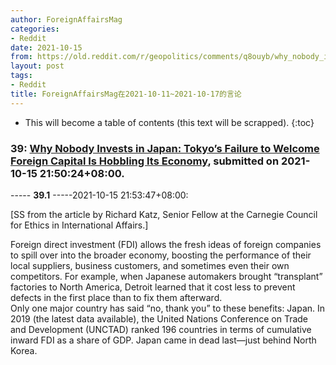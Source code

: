 ```yaml
---
author: ForeignAffairsMag
categories:
- Reddit
date: 2021-10-15
from: https://old.reddit.com/r/geopolitics/comments/q8ouyb/why_nobody_invests_in_japan_tokyos_failure_to/
layout: post
tags:
- Reddit
title: ForeignAffairsMag在2021-10-11~2021-10-17的言论
---
```


* This will become a table of contents (this text will be scrapped).
{:toc}

### 39: [Why Nobody Invests in Japan: Tokyo’s Failure to Welcome Foreign Capital Is Hobbling Its Economy](https://old.reddit.com/r/geopolitics/comments/q8ouyb/why_nobody_invests_in_japan_tokyos_failure_to/), submitted on 2021-10-15 21:50:24+08:00.

----- __39.1__ -----2021-10-15 21:53:47+08:00:

\[SS from the article by Richard Katz, Senior Fellow at the Carnegie Council for Ethics in International Affairs.\]

Foreign direct investment (FDI) allows the fresh ideas of foreign companies to spill over into the broader economy, boosting the performance of their local suppliers, business customers, and sometimes even their own competitors. For example, when Japanese automakers brought “transplant” factories to North America, Detroit learned that it cost less to prevent defects in the first place than to fix them afterward.  
Only one major country has said “no, thank you” to these benefits: Japan. In 2019 (the latest data available), the United Nations Conference on Trade and Development (UNCTAD) ranked 196 countries in terms of cumulative inward FDI as a share of GDP. Japan came in dead last—just behind North Korea.

